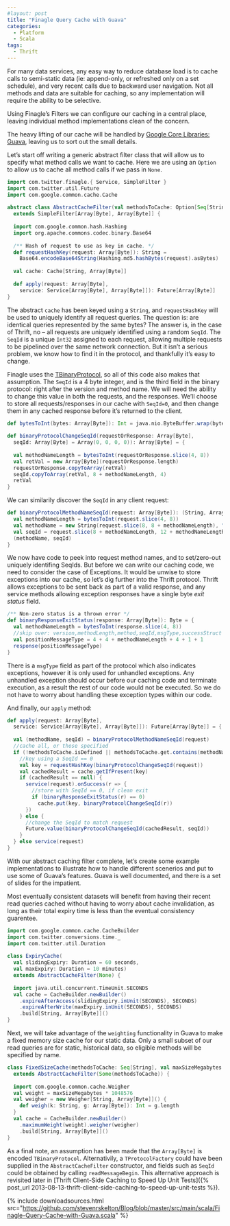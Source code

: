 ```yaml
---
#layout: post
title: "Finagle Query Cache with Guava"
categories:
  - Platform
  - Scala
tags:
  - Thrift
---
```


For many data services, any easy way to reduce database load is to cache calls to semi-static data (ie: append-only, or
refreshed only on a set schedule), and very recent calls due to backward user navigation. Not all methods and data are
suitable for caching, so any implementation will require the ability to be selective.

Using Finagle’s Filters we can configure our caching in a central place, leaving individual method implementations clean
of the concern.

The heavy lifting of our cache will be handled
by [Google Core Libraries: Guava](https://code.google.com/p/guava-libraries/), leaving us to sort out the small details.

Let’s start off writing a generic abstract filter class that will allow us to specify what method calls we want to
cache. Here we are using an `Option` to allow us to cache all method calls if we pass in `None`.

```scala
import com.twitter.finagle.{ Service, SimpleFilter }
import com.twitter.util.Future
import com.google.common.cache.Cache
 
abstract class AbstractCacheFilter(val methodsToCache: Option[Seq[String]] = None) 
  extends SimpleFilter[Array[Byte], Array[Byte]] {
 
  import com.google.common.hash.Hashing
  import org.apache.commons.codec.binary.Base64
 
  /** Hash of request to use as key in cache. */
  def requestHashKey(request: Array[Byte]): String =
    Base64.encodeBase64String(Hashing.md5.hashBytes(request).asBytes)
 
  val cache: Cache[String, Array[Byte]]
 
  def apply(request: Array[Byte], 
    service: Service[Array[Byte], Array[Byte]]): Future[Array[Byte]]
}
```

The abstract `cache` has been keyed using a `String`, and `requestHashKey` will be used to uniquely identify all request
queries.
The question is: are identical queries represented by the same bytes? The answer is, in the case of Thrift, no – all
requests are uniquely identified using a random `SeqId`. The `SeqId` is a unique `Int32` assigned to each request,
allowing multiple requests to be pipelined over the same network connection. But it isn’t a serious problem, we know how
to find it in the protocol, and thankfully it’s easy to change.

Finagle uses
the [TBinaryProtocol](https://github.com/apache/thrift/blob/master/lib/java/src/org/apache/thrift/protocol/TBinaryProtocol.java),
so all of this code also makes that assumption. The `SeqId` is a 4 byte integer, and is the third field in the binary
protocol: right after the version and method name. We will need the ability to change this value in both the requests,
and the responses. We’ll choose to store all requests/responses in our cache with `SeqId=0`, and then change them in any
cached response before it’s returned to the client.

```scala
def bytesToInt(bytes: Array[Byte]): Int = java.nio.ByteBuffer.wrap(bytes).getInt
 
def binaryProtocolChangeSeqId(requestOrResponse: Array[Byte], 
  seqId: Array[Byte] = Array(0, 0, 0, 0)): Array[Byte] = {
 
  val methodNameLength = bytesToInt(requestOrResponse.slice(4, 8))
  val retVal = new Array[Byte](requestOrResponse.length)
  requestOrResponse.copyToArray(retVal)
  seqId.copyToArray(retVal, 8 + methodNameLength, 4)
  retVal
}
```

We can similarily discover the `SeqId` in any client request:

```scala
def binaryProtocolMethodNameSeqId(request: Array[Byte]): (String, Array[Byte]) = {
  val methodNameLength = bytesToInt(request.slice(4, 8))
  val methodName = new String(request.slice(8, 8 + methodNameLength), "UTF-8")
  val seqId = request.slice(8 + methodNameLength, 12 + methodNameLength)
  (methodName, seqId)
}
```

We now have code to peek into request method names, and to set/zero-out uniquely identifing SeqIds. But before we can
write our caching code, we need to consider the case of Exceptions. It would be unwise to store exceptions into our
cache, so let’s dig further into the Thrift protocol. Thrift allows exceptions to be sent back as part of a valid
response, and any service methods allowing exception responses have a single byte _exit status_ field.

```scala
/** Non-zero status is a thrown error */
def binaryResponseExitStatus(response: Array[Byte]): Byte = {
  val methodNameLength = bytesToInt(response.slice(4, 8))
  //skip over: version,methodLength,method,seqId,msgType,successStruct
  val positionMessageType = 4 + 4 + methodNameLength + 4 + 1 + 1
  response(positionMessageType)
}
```

There is a `msgType` field as part of the protocol which also indicates exceptions, however it is only used for
unhandled exceptions. Any unhandled exception should occur before our caching code and terminate execution, as a result
the rest of our code would not be executed. So we do not have to worry about handling these exception types within our
code.

And finally, our `apply` method:

```scala
def apply(request: Array[Byte], 
  service: Service[Array[Byte], Array[Byte]]): Future[Array[Byte]] = {
 
  val (methodName, seqId) = binaryProtocolMethodNameSeqId(request)
  //cache all, or those specified
  if (!methodsToCache.isDefined || methodsToCache.get.contains(methodName)) {
    //key using a SeqId == 0
    val key = requestHashKey(binaryProtocolChangeSeqId(request))
    val cachedResult = cache.getIfPresent(key)
    if (cachedResult == null) {
      service(request).onSuccess(r => {
        //store with SeqId == 0, if clean exit
        if (binaryResponseExitStatus(r) == 0) 
          cache.put(key, binaryProtocolChangeSeqId(r))
      })
    } else {
      //change the SeqId to match request
      Future.value(binaryProtocolChangeSeqId(cachedResult, seqId))
    }
  } else service(request)
}
```

With our abstract caching filter complete, let’s create some example implementations to illustrate how to handle
different scenerios and put to use some of Guava’s features. Guava is well documented, and there is a set of slides for
the impatient.

Most eventually consistent datasets will benefit from having their recent read queries cached without having to worry
about cache invalidation, as long as their total expiry time is less than the eventual consistency guarentee.

```scala
import com.google.common.cache.CacheBuilder
import com.twitter.conversions.time._
import com.twitter.util.Duration
 
class ExpiryCache(
  val slidingExpiry: Duration = 60 seconds,
  val maxExpiry: Duration = 10 minutes) 
  extends AbstractCacheFilter(None) {
 
  import java.util.concurrent.TimeUnit.SECONDS
  val cache = CacheBuilder.newBuilder()
    .expireAfterAccess(slidingExpiry.inUnit(SECONDS), SECONDS)
    .expireAfterWrite(maxExpiry.inUnit(SECONDS), SECONDS)
    .build[String, Array[Byte]]()
}
```

Next, we will take advantage of the `weighting` functionality in Guava to make a fixed memory size cache for our static
data. Only a small subset of our read queries are for static, historical data, so eligible methods will be specified by
name.

```scala
class FixedSizeCache(methodsToCache: Seq[String], val maxSizeMegabytes: Int = 100) 
  extends AbstractCacheFilter(Some(methodsToCache)) {
 
  import com.google.common.cache.Weigher
  val weight = maxSizeMegabytes * 1048576
  val weigher = new Weigher[String, Array[Byte]]() {
    def weigh(k: String, g: Array[Byte]): Int = g.length
  }
  val cache = CacheBuilder.newBuilder()
    .maximumWeight(weight).weigher(weigher)
    .build[String, Array[Byte]]()
}
```

As a final note, an assumption has been made that the `Array[Byte]` is encoded `TBinaryProtocol`. Alternativily,
a `TProtocolFactory` could have been supplied in the `AbstractCacheFilter` constructor, and fields such as `SeqId` could
be obtained by calling `readMessageBegin`. This alternative approach is revisited later
in [Thrift Client-Side Caching to Speed Up Unit Tests]({% post_url
2013-08-13-thrift-client-side-caching-to-speed-up-unit-tests %}).

{%
include downloadsources.html
src="https://github.com/stevenrskelton/Blog/blob/master/src/main/scala/Finagle-Query-Cache-with-Guava.scala"
%}
